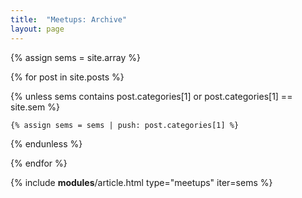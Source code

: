 ```yaml
---
title:  "Meetups: Archive"
layout: page
---
```


{% assign sems = site.array %}

{% for post in site.posts %}

  {% unless
    sems contains post.categories[1] or
    post.categories[1] == site.sem %}

    {% assign sems = sems | push: post.categories[1] %}

  {% endunless %}

{% endfor %}

{% include __modules__/article.html type="meetups" iter=sems %}
